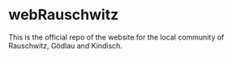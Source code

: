 # webRauschwitz
This is the official repo of the website for the local community of Rauschwitz, Gödlau and Kindisch.
